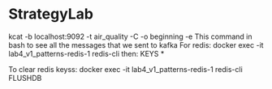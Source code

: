 # StrategyLab
kcat -b localhost:9092 -t air_quality -C -o beginning -e
This command in bash to see all the messages that we sent to kafka
For redis:
docker exec -it lab4_v1_patterns-redis-1 redis-cli
then: KEYS *

To clear redis keyss:
docker exec -it lab4_v1_patterns-redis-1 redis-cli FLUSHDB

